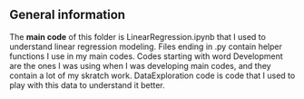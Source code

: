 ## General information

The **main code** of this folder is LinearRegression.ipynb that I used to understand linear regression modeling. 
Files ending in .py contain helper functions I use in my main codes. 
Codes starting with word Development are the ones I was using when I was developing main codes, and they contain a lot of my skratch work. 
DataExploration code is code that I used to play with this data to understand it better. 
